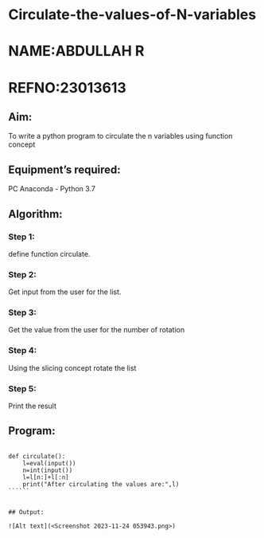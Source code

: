 # Circulate-the-values-of-N-variables

# NAME:ABDULLAH R
# REFNO:23013613
## Aim:
To write a python program to circulate the n variables using function concept
## Equipment’s required:
PC
Anaconda - Python 3.7
## Algorithm: 
### Step 1: 
define function circulate.

### Step 2:
Get input from the user for the list.
### Step 3: 
Get the value from the user for the number of rotation
### Step 4: 
Using the slicing concept rotate the list
### Step 5:
Print  the result
## Program:
```````

def circulate():
    l=eval(input())
    n=int(input())
    l=l[n:]+l[:n]
    print("After circulating the values are:",l)
``````


## Output:

![Alt text](<Screenshot 2023-11-24 053943.png>)




